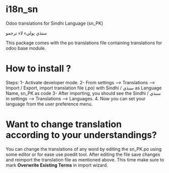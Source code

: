 # i18n_sn
Odoo translations for Sindhi Language (sn_PK)


سنڌي ٻوليء لاء ترجمو 


This package comes with the po translations file containing translations for odoo base module.



# How to install ?

Steps: 
1- Activate developer mode.
2- From settings --> Translations --> Import / Export, import translation file (.po) with Sindhi / سنڌي as Language Name, sn_PK as code 
3- After importing, you should see the Sindhi / سنڌي in settings --> Translations --> Languages.
4. Now you can set your language from the user preference menu.




# Want to change translation according to your understandings?
You can change the translations of any word by editing the sn_PK.po using some editor or for ease use poedit tool. After editing the file save changes and reimport the translation file as mentioned above. This time make sure to mark **Overwrite Existing Terms** in import wizard.


